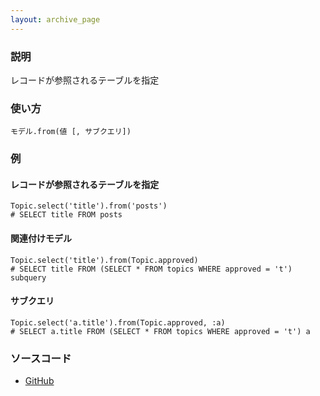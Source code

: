 ```yaml
---
layout: archive_page
---
```

### 説明
レコードが参照されるテーブルを指定

### 使い方
    モデル.from(値 [, サブクエリ])

### 例
#### レコードが参照されるテーブルを指定
    Topic.select('title').from('posts')
    # SELECT title FROM posts

#### 関連付けモデル
    Topic.select('title').from(Topic.approved)
    # SELECT title FROM (SELECT * FROM topics WHERE approved = 't') subquery

#### サブクエリ
    Topic.select('a.title').from(Topic.approved, :a)
    # SELECT a.title FROM (SELECT * FROM topics WHERE approved = 't') a

### ソースコード
* [GitHub](https://github.com/rails/rails/blob/ac30e389ecfa0e26e3d44c1eda8488ddf63b3ecc/activerecord/lib/active_record/relation/query_methods.rb#L796)